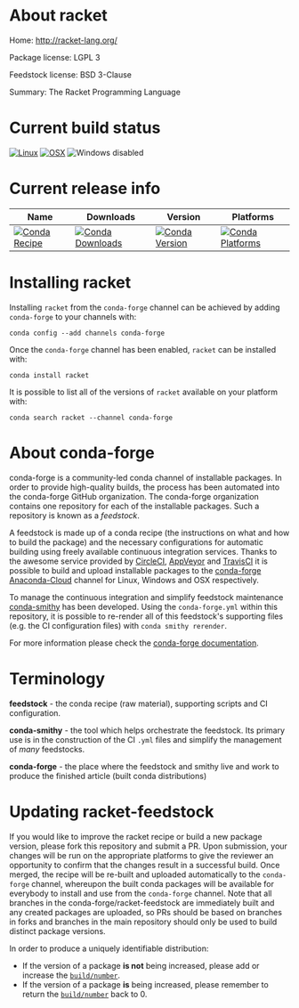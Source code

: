 About racket
============

Home: http://racket-lang.org/

Package license: LGPL 3

Feedstock license: BSD 3-Clause

Summary: The Racket Programming Language



Current build status
====================

[![Linux](https://img.shields.io/circleci/project/github/conda-forge/racket-feedstock/master.svg?label=Linux)](https://circleci.com/gh/conda-forge/racket-feedstock)
[![OSX](https://img.shields.io/travis/conda-forge/racket-feedstock/master.svg?label=macOS)](https://travis-ci.org/conda-forge/racket-feedstock)
![Windows disabled](https://img.shields.io/badge/Windows-disabled-lightgrey.svg)

Current release info
====================

| Name | Downloads | Version | Platforms |
| --- | --- | --- | --- |
| [![Conda Recipe](https://img.shields.io/badge/recipe-racket-green.svg)](https://anaconda.org/conda-forge/racket) | [![Conda Downloads](https://img.shields.io/conda/dn/conda-forge/racket.svg)](https://anaconda.org/conda-forge/racket) | [![Conda Version](https://img.shields.io/conda/vn/conda-forge/racket.svg)](https://anaconda.org/conda-forge/racket) | [![Conda Platforms](https://img.shields.io/conda/pn/conda-forge/racket.svg)](https://anaconda.org/conda-forge/racket) |

Installing racket
=================

Installing `racket` from the `conda-forge` channel can be achieved by adding `conda-forge` to your channels with:

```
conda config --add channels conda-forge
```

Once the `conda-forge` channel has been enabled, `racket` can be installed with:

```
conda install racket
```

It is possible to list all of the versions of `racket` available on your platform with:

```
conda search racket --channel conda-forge
```


About conda-forge
=================

conda-forge is a community-led conda channel of installable packages.
In order to provide high-quality builds, the process has been automated into the
conda-forge GitHub organization. The conda-forge organization contains one repository
for each of the installable packages. Such a repository is known as a *feedstock*.

A feedstock is made up of a conda recipe (the instructions on what and how to build
the package) and the necessary configurations for automatic building using freely
available continuous integration services. Thanks to the awesome service provided by
[CircleCI](https://circleci.com/), [AppVeyor](https://www.appveyor.com/)
and [TravisCI](https://travis-ci.org/) it is possible to build and upload installable
packages to the [conda-forge](https://anaconda.org/conda-forge)
[Anaconda-Cloud](https://anaconda.org/) channel for Linux, Windows and OSX respectively.

To manage the continuous integration and simplify feedstock maintenance
[conda-smithy](https://github.com/conda-forge/conda-smithy) has been developed.
Using the ``conda-forge.yml`` within this repository, it is possible to re-render all of
this feedstock's supporting files (e.g. the CI configuration files) with ``conda smithy rerender``.

For more information please check the [conda-forge documentation](https://conda-forge.org/docs/).

Terminology
===========

**feedstock** - the conda recipe (raw material), supporting scripts and CI configuration.

**conda-smithy** - the tool which helps orchestrate the feedstock.
                   Its primary use is in the construction of the CI ``.yml`` files
                   and simplify the management of *many* feedstocks.

**conda-forge** - the place where the feedstock and smithy live and work to
                  produce the finished article (built conda distributions)


Updating racket-feedstock
=========================

If you would like to improve the racket recipe or build a new
package version, please fork this repository and submit a PR. Upon submission,
your changes will be run on the appropriate platforms to give the reviewer an
opportunity to confirm that the changes result in a successful build. Once
merged, the recipe will be re-built and uploaded automatically to the
`conda-forge` channel, whereupon the built conda packages will be available for
everybody to install and use from the `conda-forge` channel.
Note that all branches in the conda-forge/racket-feedstock are
immediately built and any created packages are uploaded, so PRs should be based
on branches in forks and branches in the main repository should only be used to
build distinct package versions.

In order to produce a uniquely identifiable distribution:
 * If the version of a package **is not** being increased, please add or increase
   the [``build/number``](https://conda.io/docs/user-guide/tasks/build-packages/define-metadata.html#build-number-and-string).
 * If the version of a package **is** being increased, please remember to return
   the [``build/number``](https://conda.io/docs/user-guide/tasks/build-packages/define-metadata.html#build-number-and-string)
   back to 0.
